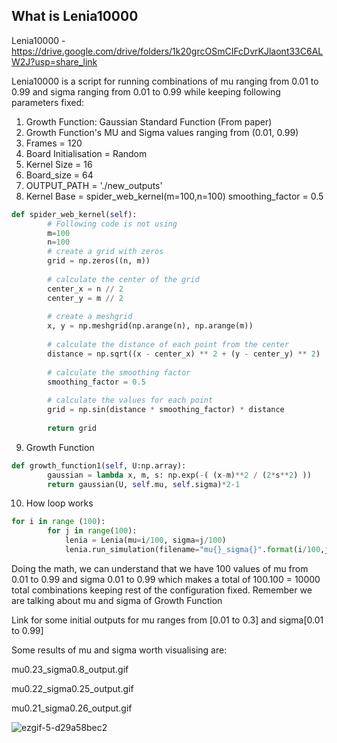 ## What is Lenia10000

Lenia10000 - https://drive.google.com/drive/folders/1k20grcOSmCIFcDvrKJlaont33C6ALW2J?usp=share_link

Lenia10000 is a script for running combinations of mu ranging from 0.01 to 0.99 and sigma ranging from 0.01 to 0.99 while keeping following parameters fixed:

1. Growth Function: Gaussian Standard Function (From paper)
2. Growth Function's MU and Sigma values ranging from (0.01, 0.99)
3. Frames = 120
4. Board Initialisation = Random
5. Kernel Size = 16
6. Board_size = 64
7. OUTPUT_PATH = './new_outputs'
8. Kernel Base = spider_web_kernel(m=100,n=100) smoothing_factor = 0.5
```python 
def spider_web_kernel(self):
        # Following code is not using              
        m=100
        n=100
        # create a grid with zeros
        grid = np.zeros((n, m))
        
        # calculate the center of the grid
        center_x = n // 2
        center_y = m // 2
        
        # create a meshgrid
        x, y = np.meshgrid(np.arange(n), np.arange(m))
        
        # calculate the distance of each point from the center
        distance = np.sqrt((x - center_x) ** 2 + (y - center_y) ** 2)
        
        # calculate the smoothing factor
        smoothing_factor = 0.5
        
        # calculate the values for each point
        grid = np.sin(distance * smoothing_factor) * distance
        
        return grid

```
9. Growth Function
```python 
def growth_function1(self, U:np.array):
        gaussian = lambda x, m, s: np.exp(-( (x-m)**2 / (2*s**2) ))
        return gaussian(U, self.mu, self.sigma)*2-1

```

10. How loop works

```python 
for i in range (100):
        for j in range(100):
            lenia = Lenia(mu=i/100, sigma=j/100)
            lenia.run_simulation(filename="mu{}_sigma{}".format(i/100,j/100))
```

Doing the math, we can understand that we have 100 values of mu from 0.01 to 0.99 and sigma 0.01 to 0.99 which makes a total of 100.100 = 10000 total combinations keeping rest of the configuration fixed. Remember we are talking about mu and sigma of Growth Function

Link for some initial outputs for mu ranges from [0.01 to 0.3] and sigma[0.01 to 0.99]

Some results of mu and sigma worth visualising are:

mu0.23_sigma0.8_output.gif

mu0.22_sigma0.25_output.gif

mu0.21_sigma0.26_output.gif

![ezgif-5-d29a58bec2](https://user-images.githubusercontent.com/13884479/221667447-e37e117e-32b4-4dc5-a68f-38e81c8f63e3.gif)

